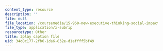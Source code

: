 ```yaml
---
content_type: resource
description: ''
file: null
file_location: /coursemedia/15-960-new-executive-thinking-social-impact-technology-projects-fall-2017-spring-2018/34d8c1772fb61da6832ed1affff5bf49_HaySEpWEsdU.srt
file_type: application/x-subrip
resourcetype: Other
title: 3play caption file
uid: 34d8c177-2fb6-1da6-832e-d1affff5bf49
---
```

